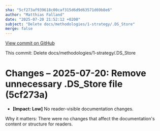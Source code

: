 ```yaml
---
sha: "5cf273af939618c00caf315d6d9d63571d69b8e6"
author: "Matthias Falland"
date: "2025-07-20 21:52:12 +0200"
subject: "Delete docs/methodologies/1-strategy/.DS_Store"
merge: false
---
```


[View commit on GitHub](https://github.com/TheTrustedAdvisor/FabricAdoptionFramework/commit/5cf273af939618c00caf315d6d9d63571d69b8e6)

This commit: Delete docs/methodologies/1-strategy/.DS_Store

# Changes – 2025-07-20: Remove unnecessary .DS_Store file (5cf273a)

- **[Impact: Low]** No reader-visible documentation changes.

Why it matters: There were no changes that affect the documentation's content or structure for readers.
